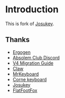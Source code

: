# Introduction

This is fork of <a href="https://github.com/Narkoleptika/josukey" target ="_blank">Josukey</a>. 

## Thanks

* <a href="https://github.com/ergogen/ergogen" target="_blank">Ergogen</a>
* <a href="https://discord.gg/nbKcAZB" target="_blank">Absolem Club Discord</a>
* <a href="https://github.com/tsteffek/Ergogen-V4-Migration-Guide" target="_blank">V4 Migration Guide</a>
* <a href="https://gitlab.com/Audijo/keyboard" target="_blank">Claw</a>
* <a href="https://github.com/MrCarney/mrkeyboard" target="_blank">MrKeyboard</a>
* <a href="https://github.com/foostan/crkbd" target="_blank">Corne keyboard</a>
* <a href="https://github.com/Narkoleptika/josukey" target ="_blank">Josukey</a>
* <a href="https://flatfootfox.com/ergogen-introduction/" target ="_blank">FlatFootFox</a>
